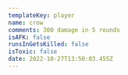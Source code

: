 ```yaml
---
templateKey: player
name: crow
comments: 300 damage in 5 rounds
isAFK: false
runsInGetsKilled: false
isToxic: false
date: 2022-10-27T13:50:03.455Z
---
```

